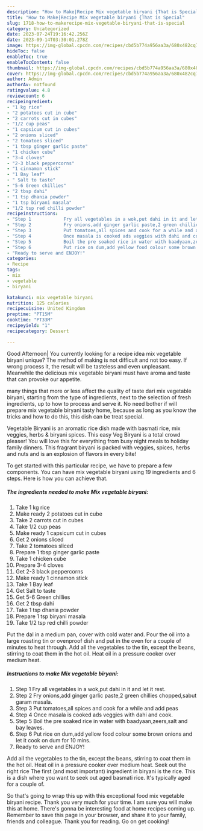```yaml
---
description: "How to Make|Recipe Mix vegetable biryani {That is Special"
title: "How to Make|Recipe Mix vegetable biryani {That is Special"
slug: 1718-how-to-makerecipe-mix-vegetable-biryani-that-is-special
category: Uncategorized
date: 2023-07-24T19:16:42.256Z
date: 2023-09-14T03:30:01.278Z
image: https://img-global.cpcdn.com/recipes/cbd5b774a956aa3a/680x482cq70/mix-vegetable-biryani-recipe-main-photo.jpg
hideToc: false
enableToc: true
enableTocContent: false
thumbnail: https://img-global.cpcdn.com/recipes/cbd5b774a956aa3a/680x482cq70/mix-vegetable-biryani-recipe-main-photo.jpg
cover: https://img-global.cpcdn.com/recipes/cbd5b774a956aa3a/680x482cq70/mix-vegetable-biryani-recipe-main-photo.jpg
author: Admin
authorAv: notfound
ratingvalue: 4.8
reviewcount: 6
recipeingredient:
- "1 kg rice"
- "2 potatoes cut in cube"
- "2 carrots cut in cubes"
- "1/2 cup peas"
- "1 capsicum cut in cubes"
- "2 onions sliced"
- "2 tomatoes sliced"
- "1 tbsp ginger garlic paste"
- "1 chicken cube"
- "3-4 cloves"
- "2-3 black peppercorns"
- "1 cinnamon stick"
- "1 Bay leaf"
- " Salt to taste"
- "5-6 Green chillies"
- "2 tbsp dahi"
- "1 tsp dhania powder"
- "1 tsp biryani masala"
- "1/2 tsp red chilli powder"
recipeinstructions:
- "Step 1            Fry all vegetables in a wok,put dahi in it and let it rest."
- "Step 2            Fry onions,add ginger garlic paste,2 green chillies chopped,sabut garam masala."
- "Step 3            Put tomatoes,all spices and cook for a while and add peas"
- "Step 4            Once masala is cooked ads veggies with dahi and cook."
- "Step 5            Boil the pre soaked rice in water with baadyaan,zeers,salt and bay leaves."
- "Step 6            Put rice on dum,add yellow food colour some brown onions and let it cook on dum for 10 mins."
- "Ready to serve and ENJOY!"
categories:
- Recipe
tags:
- mix
- vegetable
- biryani

katakunci: mix vegetable biryani 
nutrition: 125 calories
recipecuisine: United Kingdom
preptime: "PT15M"
cooktime: "PT33M"
recipeyield: "1"
recipecategory: Dessert

---
```



Good Afternoon| You currently looking for a recipe idea mix vegetable biryani unique? The method of making is not difficult and not too easy. If wrong process it, the result will be tasteless and even unpleasant. Meanwhile the delicious mix vegetable biryani must have aroma and taste that can provoke our appetite.






many things that more or less affect the quality of taste dari mix vegetable biryani, starting from the type of ingredients, next to the selection of fresh ingredients, up to how to process and serve it. No need bother if will prepare mix vegetable biryani tasty home, because as long as you know the tricks and how to do this, this dish can be treat special.


Vegetable Biryani is an aromatic rice dish made with basmati rice, mix veggies, herbs &amp; biryani spices. This easy Veg Biryani is a total crowd pleaser! You will love this for everything from busy night meals to holiday family dinners. This fragrant biryani is packed with veggies, spices, herbs and nuts and is an explosion of flavors in every bite!


To get started with this particular recipe, we have to prepare a few components. You can have mix vegetable biryani using 19 ingredients and 6 steps. Here is how you can achieve that.

<!--inarticleads1-->

##### The ingredients needed to make Mix vegetable biryani:

1. Take 1 kg rice
1. Make ready 2 potatoes cut in cube
1. Take 2 carrots cut in cubes
1. Take 1/2 cup peas
1. Make ready 1 capsicum cut in cubes
1. Get 2 onions sliced
1. Take 2 tomatoes sliced
1. Prepare 1 tbsp ginger garlic paste
1. Take 1 chicken cube
1. Prepare 3-4 cloves
1. Get 2-3 black peppercorns
1. Make ready 1 cinnamon stick
1. Take 1 Bay leaf
1. Get  Salt to taste
1. Get 5-6 Green chillies
1. Get 2 tbsp dahi
1. Take 1 tsp dhania powder
1. Prepare 1 tsp biryani masala
1. Take 1/2 tsp red chilli powder


Put the dal in a medium pan, cover with cold water and. Pour the oil into a large roasting tin or ovenproof dish and put in the oven for a couple of minutes to heat through. Add all the vegetables to the tin, except the beans, stirring to coat them in the hot oil. Heat oil in a pressure cooker over medium heat. 

<!--inarticleads2-->

##### Instructions to make Mix vegetable biryani:

1. Step 1            Fry all vegetables in a wok,put dahi in it and let it rest.
1. Step 2            Fry onions,add ginger garlic paste,2 green chillies chopped,sabut garam masala.
1. Step 3            Put tomatoes,all spices and cook for a while and add peas
1. Step 4            Once masala is cooked ads veggies with dahi and cook.
1. Step 5            Boil the pre soaked rice in water with baadyaan,zeers,salt and bay leaves.
1. Step 6            Put rice on dum,add yellow food colour some brown onions and let it cook on dum for 10 mins.
1. Ready to serve and ENJOY!

Add all the vegetables to the tin, except the beans, stirring to coat them in the hot oil. Heat oil in a pressure cooker over medium heat. Seek out the right rice The first (and most important) ingredient in biryani is the rice. This is a dish where you want to seek out aged basmati rice. It&#39;s typically aged for a couple of. 

So that's going to wrap this up with this exceptional food mix vegetable biryani recipe. Thank you very much for your time. I am sure you will make this at home. There's gonna be interesting food at home recipes coming up. Remember to save this page in your browser, and share it to your family, friends and colleague. Thank you for reading. Go on get cooking!
